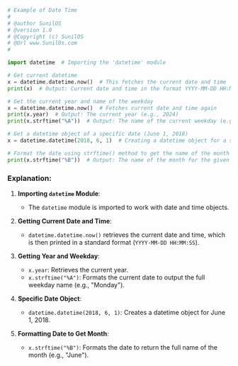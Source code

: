 
```python
# Example of Date Time 
#
# @author SunilOS  
# @version 1.0
# @Copyright (c) SunilOS  
# @Url www.SunilOs.com
#

import datetime  # Importing the 'datetime' module

# Get current datetime
x = datetime.datetime.now()  # This fetches the current date and time
print(x)  # Output: Current date and time in the format YYYY-MM-DD HH:MM:SS

# Get the current year and name of the weekday
x = datetime.datetime.now()  # Fetches current date and time again
print(x.year)  # Output: The current year (e.g., 2024)
print(x.strftime("%A"))  # Output: The name of the current weekday (e.g., Monday)

# Get a datetime object of a specific date (June 1, 2018)
x = datetime.datetime(2018, 6, 1)  # Creating a datetime object for a specific date (June 1, 2018)

# Format the date using strftime() method to get the name of the month
print(x.strftime("%B"))  # Output: The name of the month for the given date (e.g., June)
```

### Explanation:

1. **Importing `datetime` Module**:
   - The `datetime` module is imported to work with date and time objects.

2. **Getting Current Date and Time**:
   - `datetime.datetime.now()` retrieves the current date and time, which is then printed in a standard format (`YYYY-MM-DD HH:MM:SS`).

3. **Getting Year and Weekday**:
   - `x.year`: Retrieves the current year.
   - `x.strftime("%A")`: Formats the current date to output the full weekday name (e.g., "Monday").

4. **Specific Date Object**:
   - `datetime.datetime(2018, 6, 1)`: Creates a datetime object for June 1, 2018.

5. **Formatting Date to Get Month**:
   - `x.strftime("%B")`: Formats the date to return the full name of the month (e.g., "June"). 

